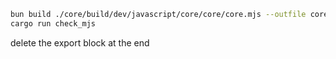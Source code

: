 ```sh
bun build ./core/build/dev/javascript/core/core/core.mjs --outfile core.js --minify-syntax --minify-whitespace
cargo run check_mjs
```
delete the export block at the end